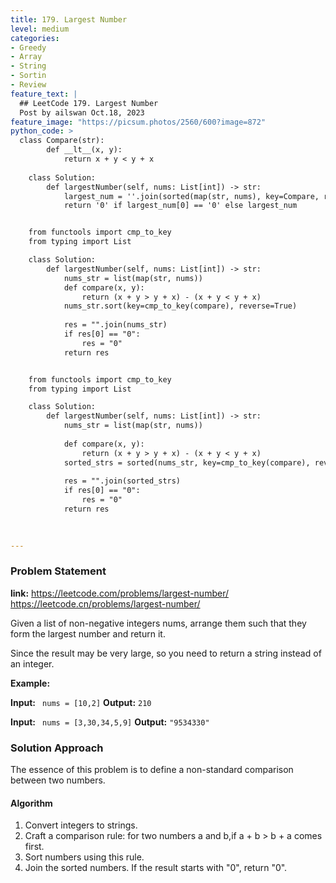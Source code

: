 ```yaml
---
title: 179. Largest Number
level: medium
categories:
- Greedy
- Array
- String
- Sortin
- Review
feature_text: |
  ## LeetCode 179. Largest Number
  Post by ailswan Oct.18, 2023
feature_image: "https://picsum.photos/2560/600?image=872"
python_code: >
  class Compare(str):
        def __lt__(x, y):
            return x + y < y + x
        
    class Solution:
        def largestNumber(self, nums: List[int]) -> str:
            largest_num = ''.join(sorted(map(str, nums), key=Compare, reverse=True))
            return '0' if largest_num[0] == '0' else largest_num


    from functools import cmp_to_key
    from typing import List

    class Solution:
        def largestNumber(self, nums: List[int]) -> str:
            nums_str = list(map(str, nums))
            def compare(x, y):
                return (x + y > y + x) - (x + y < y + x) 
            nums_str.sort(key=cmp_to_key(compare), reverse=True)
            
            res = "".join(nums_str)
            if res[0] == "0":
                res = "0"
            return res


    from functools import cmp_to_key
    from typing import List

    class Solution:
        def largestNumber(self, nums: List[int]) -> str:
            nums_str = list(map(str, nums))
            
            def compare(x, y):
                return (x + y > y + x) - (x + y < y + x)
            sorted_strs = sorted(nums_str, key=cmp_to_key(compare), reverse=True)
            
            res = "".join(sorted_strs)
            if res[0] == "0":
                res = "0"
            return res

        
   
---
```


### Problem Statement
**link:**
https://leetcode.com/problems/largest-number/
https://leetcode.cn/problems/largest-number/
 
Given a list of non-negative integers nums, arrange them such that they form the largest number and return it.

Since the result may be very large, so you need to return a string instead of an integer.

**Example:**

**Input:** ` nums = [10,2]`
**Output:** `210`
 
**Input:** ` nums = [3,30,34,5,9]`
**Output:** `"9534330"`
 

### Solution Approach
The essence of this problem is to define a non-standard comparison between two numbers.

#### Algorithm
1. Convert integers to strings.
2. Craft a comparison rule: for two numbers a and b,if a + b > b + a comes first.
3. Sort numbers using this rule.
4. Join the sorted numbers. If the result starts with "0", return "0".